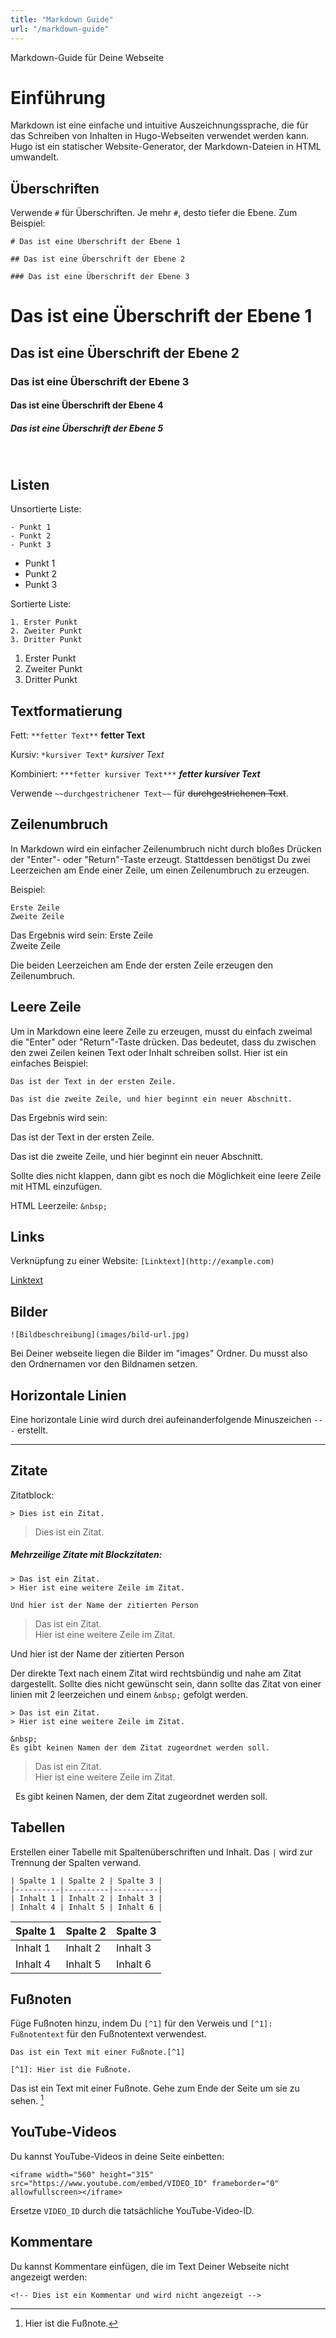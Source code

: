 ```yaml
---
title: "Markdown Guide"
url: "/markdown-guide"
---
```


Markdown-Guide für Deine Webseite

# Einführung

Markdown ist eine einfache und intuitive Auszeichnungssprache, die für das Schreiben von Inhalten in Hugo-Webseiten verwendet werden kann. Hugo ist ein statischer Website-Generator, der Markdown-Dateien in HTML umwandelt.

## Überschriften

Verwende  `#` für Überschriften. Je mehr `#`, desto tiefer die Ebene. Zum Beispiel:


```
# Das ist eine Überschrift der Ebene 1

## Das ist eine Überschrift der Ebene 2

### Das ist eine Überschrift der Ebene 3
```

# Das ist eine Überschrift der Ebene 1

## Das ist eine Überschrift der Ebene 2

### Das ist eine Überschrift der Ebene 3

#### Das ist eine Überschrift der Ebene 4

##### Das ist eine Überschrift der Ebene 5  

&nbsp;

## Listen

Unsortierte Liste:
```
- Punkt 1
- Punkt 2
- Punkt 3
```
- Punkt 1
- Punkt 2
- Punkt 3

Sortierte Liste:
```
1. Erster Punkt
2. Zweiter Punkt
3. Dritter Punkt
```

1. Erster Punkt
2. Zweiter Punkt
3. Dritter Punkt

## Textformatierung

Fett: `**fetter Text**`
**fetter Text**

Kursiv: `*kursiver Text*`
*kursiver Text*

Kombiniert: `***fetter kursiver Text***`
***fetter kursiver Text***

Verwende `~~durchgestrichener Text~~` für ~~durchgestrichenen Text~~.

## Zeilenumbruch

In Markdown wird ein einfacher Zeilenumbruch nicht durch bloßes Drücken der "Enter"- oder "Return"-Taste erzeugt. 
Stattdessen benötigst Du zwei Leerzeichen am Ende einer Zeile, um einen Zeilenumbruch zu erzeugen.

Beispiel:
```
Erste Zeile  
Zweite Zeile
```

Das Ergebnis wird sein:
Erste Zeile  
Zweite Zeile

Die beiden Leerzeichen am Ende der ersten Zeile erzeugen den Zeilenumbruch.

## Leere Zeile

Um in Markdown eine leere Zeile zu erzeugen, musst du einfach zweimal die "Enter" oder "Return"-Taste drücken. Das bedeutet, dass du zwischen den zwei Zeilen keinen Text oder Inhalt schreiben sollst. Hier ist ein einfaches Beispiel:

```
Das ist der Text in der ersten Zeile.

Das ist die zweite Zeile, und hier beginnt ein neuer Abschnitt.
```

Das Ergebnis wird sein:

Das ist der Text in der ersten Zeile.

Das ist die zweite Zeile, und hier beginnt ein neuer Abschnitt.

Sollte dies nicht klappen, dann gibt es noch die Möglichkeit eine leere Zeile mit HTML einzufügen.  

HTML Leerzeile: ```&nbsp;```


## Links

Verknüpfung zu einer Website: `[Linktext](http://example.com)`

[Linktext](http://example.com)

## Bilder

```
![Bildbeschreibung](images/bild-url.jpg)
```
Bei Deiner webseite liegen die Bilder im "images" Ordner. Du musst also den Ordnernamen vor den Bildnamen setzen. 

## Horizontale Linien

Eine horizontale Linie wird durch drei aufeinanderfolgende Minuszeichen `---` erstellt.

---

## Zitate

Zitatblock:
```
> Dies ist ein Zitat.
```

> Dies ist ein Zitat.

##### Mehrzeilige Zitate mit Blockzitaten:

```
> Das ist ein Zitat.
> Hier ist eine weitere Zeile im Zitat.

Und hier ist der Name der zitierten Person
```

> Das ist ein Zitat.  
> Hier ist eine weitere Zeile im Zitat.

Und hier ist der Name der zitierten Person

Der direkte Text nach einem Zitat wird rechtsbündig und nahe am Zitat dargestellt. 
Sollte dies nicht gewünscht sein, dann sollte das Zitat von einer linien mit 2 leerzeichen und einem 
 `&nbsp;` gefolgt werden.

```
> Das ist ein Zitat.
> Hier ist eine weitere Zeile im Zitat.
  
&nbsp;
Es gibt keinen Namen der dem Zitat zugeordnet werden soll. 
```

> Das ist ein Zitat.  
> Hier ist eine weitere Zeile im Zitat.
  
&nbsp;
Es gibt keinen Namen, der dem Zitat zugeordnet werden soll.

## Tabellen

Erstellen einer Tabelle mit Spaltenüberschriften und Inhalt. 
Das `|` wird zur Trennung der Spalten verwand.

```
| Spalte 1 | Spalte 2 | Spalte 3 |
|----------|----------|----------|
| Inhalt 1 | Inhalt 2 | Inhalt 3 |
| Inhalt 4 | Inhalt 5 | Inhalt 6 |
```

| Spalte 1 | Spalte 2 | Spalte 3 |
|----------|----------|----------|
| Inhalt 1 | Inhalt 2 | Inhalt 3 |
| Inhalt 4 | Inhalt 5 | Inhalt 6 |



## Fußnoten

Füge Fußnoten hinzu, indem Du `[^1]` für den Verweis und `[^1]: Fußnotentext` für den Fußnotentext verwendest.

```
Das ist ein Text mit einer Fußnote.[^1]

[^1]: Hier ist die Fußnote.
```

Das ist ein Text mit einer Fußnote. Gehe zum Ende der Seite um sie zu sehen. [^1]

[^1]: Hier ist die Fußnote.



## YouTube-Videos

Du kannst YouTube-Videos in deine Seite einbetten:

```
<iframe width="560" height="315" src="https://www.youtube.com/embed/VIDEO_ID" frameborder="0" allowfullscreen></iframe>
```

Ersetze `VIDEO_ID` durch die tatsächliche YouTube-Video-ID.

## Kommentare

Du kannst Kommentare einfügen, die im Text Deiner Webseite nicht angezeigt werden:

```
<!-- Dies ist ein Kommentar und wird nicht angezeigt -->
```
